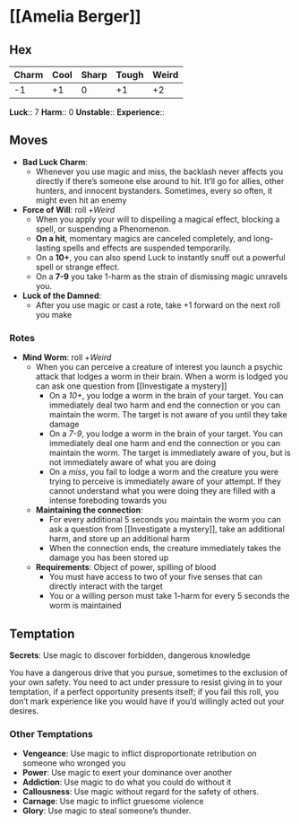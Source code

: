 # [[Amelia Berger]]
## Hex

| Charm | Cool | Sharp | Tough | Weird |
| ----- | ---- | ----- | ----- | ----- |
| -1    | +1   | 0     | +1    | +2    |

**Luck**:: 7
**Harm**:: 0
**Unstable**::
**Experience**::
## Moves
- **Bad Luck Charm**: 
	- Whenever you use magic and miss, the backlash never affects you directly if there’s someone else around to hit. It’ll go for allies, other hunters, and innocent bystanders. Sometimes, every so often, it might even hit an enemy
- **Force of Will**: roll +*Weird* 
	- When you apply your will to dispelling a magical effect, blocking a spell, or suspending a Phenomenon. 
	- **On a hit**, momentary magics are canceled completely, and long-lasting spells and effects are suspended temporarily. 
	- On a **10+**, you can also spend Luck to instantly snuff out a powerful spell or  strange  effect.  
	- On  a  **7-9**  you  take  1-harm  as  the  strain of dismissing magic unravels you.
- **Luck of the Damned**: 
	- After you use magic or cast a rote, take +1 forward on the next roll you make

### Rotes
- **Mind Worm**: roll +*Weird* 
	- When you can perceive a creature of interest you launch a psychic attack that lodges a worm in their brain. When a worm is lodged you can ask one question from [[Investigate a mystery]]
		- On a *10+*, you lodge a worm in the brain of your target. You can immediately deal two harm and end the connection or you can maintain the worm. The target is not aware of you until they take damage
		- On a *7-9*, you lodge a worm in the brain of your target. You can immediately deal one harm and end the connection or you can maintain the worm. The target is immediately aware of you, but is not immediately aware of what you are doing
		- On a *miss*, you fail to lodge a worm and the creature you were trying to perceive is immediately aware of your attempt. If they cannot understand what you were doing they are filled with a intense foreboding towards you
	- **Maintaining the connection**:
		- For every additional 5 seconds you maintain the worm you can ask a question from [[Investigate a mystery]], take an additional harm, and store up an additional harm
		- When the connection ends, the creature immediately takes the damage you has been stored up
	- **Requirements**: Object of power, spilling of blood
		- You must have access to two of your five senses that can directly interact with the target
		- You or a willing person must take 1-harm for every 5 seconds the worm is maintained

## Temptation
**Secrets**: Use magic to discover forbidden, dangerous knowledge

You have a dangerous drive that you pursue, sometimes to the exclusion of your own safety. You need to act under pressure to resist giving in to your temptation, if a perfect opportunity presents itself; if you fail this roll, you don’t mark experience like you would have if you’d willingly  acted out your desires.

### Other Temptations

- **Vengeance**: Use magic to inflict disproportionate retribution on someone who wronged you
- **Power**: Use magic to exert your dominance over another
- **Addiction**: Use magic to do what you could do without it
- **Callousness**: Use magic without regard for the safety of others.
- **Carnage**: Use magic to inflict gruesome violence
- **Glory**: Use magic to steal someone’s thunder.